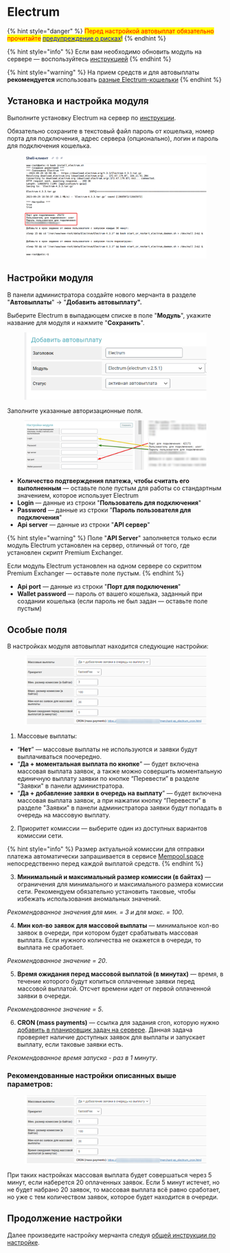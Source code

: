 # Electrum

{% hint style="danger" %}
<mark style="color:red;">Перед настройкой автовыплат обязательно прочитайте</mark> [<mark style="color:blue;">предупреждение о рисках</mark>](https://premium.gitbook.io/main/osnovnye-nastroiki/merchanty-i-avtovyplaty/avtovyplaty/preduprezhdenie-o-riskakh)<mark style="color:blue;">!</mark>
{% endhint %}

{% hint style="info" %}
Если вам необходимо обновить модуль на сервере — воспользуйтесь [инструкцией](https://premium.gitbook.io/main/osnovnye-nastroiki/faq/obnovlenie-failov-skripta-na-servere/kak-obnovit-faily-na-servere#moduli-merchantov-i-avtovyplat)
{% endhint %}

{% hint style="warning" %}
На прием средств и для автовыплаты **рекомендуется** использовать [разные Electrum-кошельки](https://premium.gitbook.io/rukovodstvo-polzovatelya/osnovnye-nastroiki/modul-electrum/ustanovka-i-nastroika-electrum/sozdanie-dopolnitelnogo-koshelka)
{% endhint %}

## Установка и настройка модуля

Выполните установку Electrum на сервер по [инструкции](https://premium.gitbook.io/rukovodstvo-polzovatelya/osnovnye-nastroiki/modul-electrum/ustanovka-i-nastroika-electrum).

Обязательно сохраните в текстовый файл пароль от кошелька, номер порта для подключения, адрес сервера (опционально), логин и пароль для подключения кошелька.

<figure><img src="../../../.gitbook/assets/image (1443).png" alt=""><figcaption></figcaption></figure>

## **Настройки модуля**

В панели администратора создайте нового мерчанта в разделе "**Автовыплаты**" -> "**Добавить автовыплату".**

Выберите Electrum в выпадающем списке в поле "**Модуль**", укажите название для модуля и нажмите "**Сохранить**".

<figure><img src="../../../.gitbook/assets/image (1447).png" alt="" width="509"><figcaption></figcaption></figure>

Заполните указанные авторизационные поля.

<figure><img src="../../../.gitbook/assets/image (1448).png" alt=""><figcaption></figcaption></figure>

* **Количество подтверждения платежа, чтобы считать его выполненным** — оставьте поле пустым для работы со стандартным значением, которое использует Electrum
* **Login** — данные из строки "**Пользователь для подключения**"
* **Password** — данные из строки "**Пароль пользователя для подключения**"
* **Api server** — данные из строки "**API сервер**"&#x20;

{% hint style="warning" %}
Поле "**API Server**" заполняется только если модуль Electrum установлен на сервер, отличный от того, где установлен скрипт Premium Exchanger.

Если модуль Electrum установлен на одном сервере со скриптом Premium Exchanger — оставьте поле пустым.
{% endhint %}

* **Api port** — данные из строки "**Порт для подключения**"
* **Wallet password** — пароль от вашего кошелька, заданный при создании кошелька (если пароль не был задан — оставьте поле пустым)

## Особые поля

В настройках модуля автовыплат находится следующие настройки:

<figure><img src="../../../.gitbook/assets/image (768).png" alt=""><figcaption></figcaption></figure>

1. Массовые выплаты:

* “**Нет**” — массовые выплаты не используются и заявки будут выплачиваться поочередно.
* “**Да + моментальная выплата по кнопке**” — будет включена массовая выплата заявок, а также можно совершить моментальную единичную выплату заявки по кнопке “Перевести” в разделе "Заявки" в панели администратора.
* “**Да + добавление заявки в очередь на выплату**” — будет включена массовая выплата заявок, а при нажатии кнопку “Перевести” в разделе "Заявки" в панели администратора заявки будут попадать в очередь на массовую выплату.

2. Приоритет комиссии — выберите один из доступных вариантов комиссии сети.

{% hint style="info" %}
Размер актуальной комиссии для отправки платежа автоматически запрашивается в сервисе [Mempool.space](https://mempool.space/api/v1/fees/recommended) непосредственно перед каждой выплатой средств.
{% endhint %}

3. **Минимальный и максимальный размер комиссии (в байтах)** — ограничения для минимального и максимального размера комиссии сети. Рекомендуем обязательно установить таковые, чтобы избежать использования аномальных значений.

&#x20;        _Рекомендованное значения для мин. = 3 и для макс. = 100_.

4. **Мин кол-во заявок для массовой выплаты** — минимальное кол-во заявок в очереди, при котором будет срабатывать массовая выплата. Если нужного количества не окажется в очереди, то выплата не сработает.

&#x20;        _Рекомендованное значение = 20_.

5. **Время ожидания перед массовой выплатой (в минутах)** — время, в течение которого будут копиться оплаченные заявки перед массовой выплатой. Отcчет времени идет от первой оплаченной заявки в очереди.

&#x20;        _Рекомендованное значение = 5_.

6. **CRON (mass payments)** —  ссылка для задания cron, которую нужно [добавить в планировщик задач на сервере](https://premium.gitbook.io/rukovodstvo-polzovatelya/osnovnye-nastroiki/faq/kak-sozdat-zadanie-cron-na-servere). Данная задача проверяет наличие доступных заявок для выплаты и запускает выплату, если таковые заявки есть.

&#x20;        _Рекомендованное время запуска - раз в 1 минуту_.

### Рекомендованные настройки описанных выше параметров:

<figure><img src="../../../.gitbook/assets/image (1449).png" alt=""><figcaption></figcaption></figure>

При таких настройках массовая выплата будет совершаться через 5 минут, если наберется 20 оплаченных заявок. Если 5 минут истечет, но не будет набрано 20 заявок, то массовая выплата всё равно сработает, но уже с тем количеством заявок, которое будет находится в очереди.

## Продолжение настройки

Далее произведите настройку мерчанта следуя [общей инструкции по настройке](https://premium.gitbook.io/rukovodstvo-polzovatelya/osnovnye-nastroiki/merchanty-i-avtovyplaty/avtovyplaty/obshie-nastroiki-merchantov-avtovyplat).
